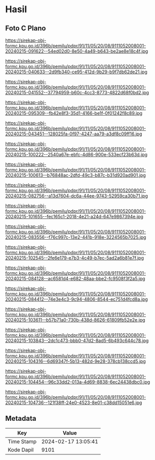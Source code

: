 # Hasil

## Foto C Plano

https://sirekap-obj-formc.kpu.go.id/396b/pemilu/pdpr/91/11/05/20/08/9111052008001-20240215-091622--54ed02d0-8e50-4a49-b643-be2ae8e18c4f.jpg

https://sirekap-obj-formc.kpu.go.id/396b/pemilu/pdpr/91/11/05/20/08/9111052008001-20240215-040633--2d9fb340-ce95-412d-9b29-b9f7db62de21.jpg

https://sirekap-obj-formc.kpu.go.id/396b/pemilu/pdpr/91/11/05/20/08/9111052008001-20240215-041552--37794959-b60c-4cc3-8773-4822d68f0bd2.jpg

https://sirekap-obj-formc.kpu.go.id/396b/pemilu/pdpr/91/11/05/20/08/9111052008001-20240215-095309--fb42e8f3-35d1-4166-be1f-0f01242f8c89.jpg

https://sirekap-obj-formc.kpu.go.id/396b/pemilu/pdpr/91/11/05/20/08/9111052008001-20240215-043451--128025fa-0f97-4247-aa79-a3df8c09ff16.jpg

https://sirekap-obj-formc.kpu.go.id/396b/pemilu/pdpr/91/11/05/20/08/9111052008001-20240215-100222--2540a67e-ebfc-4d86-900e-533ecf23b63d.jpg

https://sirekap-obj-formc.kpu.go.id/396b/pemilu/pdpr/91/11/05/20/08/9111052008001-20240215-100613--b76848ac-2dfd-49c3-b87c-b31d920ad901.jpg

https://sirekap-obj-formc.kpu.go.id/396b/pemilu/pdpr/91/11/05/20/08/9111052008001-20240215-082756--a13d7604-dc6a-44ee-9743-52959ca30b71.jpg

https://sirekap-obj-formc.kpu.go.id/396b/pemilu/pdpr/91/11/05/20/08/9111052008001-20240215-101655--fec165c1-2018-4e21-a24d-647e9867394e.jpg

https://sirekap-obj-formc.kpu.go.id/396b/pemilu/pdpr/91/11/05/20/08/9111052008001-20240215-083556--f76c997c-13e2-441b-918e-3224565b7025.jpg

https://sirekap-obj-formc.kpu.go.id/396b/pemilu/pdpr/91/11/05/20/08/9111052008001-20240215-102545--2fe6e179-e7b3-4c49-b7ec-5ad2a6b81e7f.jpg

https://sirekap-obj-formc.kpu.go.id/396b/pemilu/pdpr/91/11/05/20/08/9111052008001-20240215-084128--ac6581d4-e682-48aa-bbe2-fc9508f3f2a5.jpg

https://sirekap-obj-formc.kpu.go.id/396b/pemilu/pdpr/91/11/05/20/08/9111052008001-20240215-084412--74e3e4c3-9c94-4806-8544-ec751d4fcd8a.jpg

https://sirekap-obj-formc.kpu.go.id/396b/pemilu/pdpr/91/11/05/20/08/9111052008001-20240215-103611--b57b71a0-730b-438d-8626-61809fb52e2e.jpg

https://sirekap-obj-formc.kpu.go.id/396b/pemilu/pdpr/91/11/05/20/08/9111052008001-20240215-103843--2dc1c473-bbb0-47d2-8ad5-6b493c644c78.jpg

https://sirekap-obj-formc.kpu.go.id/396b/pemilu/pdpr/91/11/05/20/08/9111052008001-20240215-104316--6d69347f-5b13-482d-9e28-378cb138ccd5.jpg

https://sirekap-obj-formc.kpu.go.id/396b/pemilu/pdpr/91/11/05/20/08/9111052008001-20240215-104454--96c33dd2-013a-4d69-8838-6ec24438dbc0.jpg

https://sirekap-obj-formc.kpu.go.id/396b/pemilu/pdpr/91/11/05/20/08/9111052008001-20240215-104736--121f38ff-24e0-4523-8e01-c38dd15051e6.jpg


## Metadata

| Key        | Value               |
| ---------- | ------------------- |
| Time Stamp | 2024-02-17 13:05:41 |
| Kode Dapil | 9101                |



